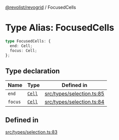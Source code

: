 [@revolist/revogrid](README.md) / FocusedCells

# Type Alias: FocusedCells

```ts
type FocusedCells: {
  end: Cell;
  focus: Cell;
};
```

## Type declaration

| Name | Type | Defined in |
| ------ | ------ | ------ |
| `end` | [`Cell`](Interface.Cell.md) | [src/types/selection.ts:85](https://github.com/revolist/revogrid/blob/04dd894203fb683ca28026a56e8b7c79feca958d/src/types/selection.ts#L85) |
| `focus` | [`Cell`](Interface.Cell.md) | [src/types/selection.ts:84](https://github.com/revolist/revogrid/blob/04dd894203fb683ca28026a56e8b7c79feca958d/src/types/selection.ts#L84) |

## Defined in

[src/types/selection.ts:83](https://github.com/revolist/revogrid/blob/04dd894203fb683ca28026a56e8b7c79feca958d/src/types/selection.ts#L83)
